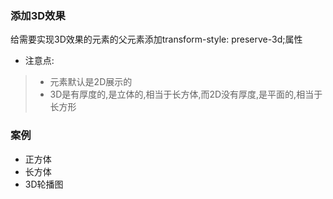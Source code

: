 ### 添加3D效果
给需要实现3D效果的元素的父元素添加transform-style: preserve-3d;属性

* 注意点:

> * 元素默认是2D展示的
> * 3D是有厚度的,是立体的,相当于长方体,而2D没有厚度,是平面的,相当于长方形

### 案例

* 正方体
* 长方体
* 3D轮播图